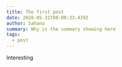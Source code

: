 ```yaml
---
title: The first post
date: 2020-05-31T08:00:33.439Z
author: Sahana
summary: Why is the summary showing here
tags:
  - post
---
```

Interesting